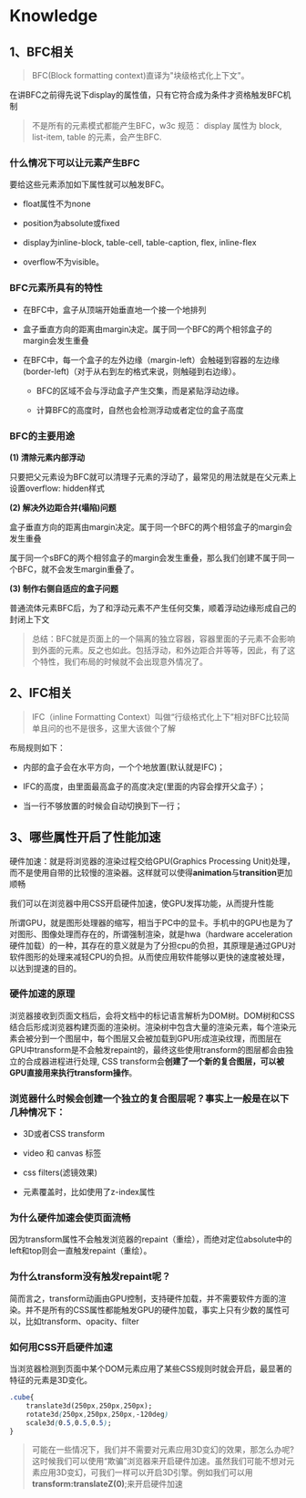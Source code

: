 # Knowledge

## 1、BFC相关

> BFC(Block formatting context)直译为"块级格式化上下文"。

在讲BFC之前得先说下display的属性值，只有它符合成为条件才资格触发BFC机制

> 不是所有的元素模式都能产生BFC，w3c 规范： display 属性为 block, list-item, table 的元素，会产生BFC.

### 什么情况下可以让元素产生BFC

要给这些元素添加如下属性就可以触发BFC。

- float属性不为none

- position为absolute或fixed

- display为inline-block, table-cell, table-caption, flex, inline-flex

- overflow不为visible。

### BFC元素所具有的特性

- 在BFC中，盒子从顶端开始垂直地一个接一个地排列

- 盒子垂直方向的距离由margin决定。属于同一个BFC的两个相邻盒子的margin会发生重叠

- 在BFC中，每一个盒子的左外边缘（margin-left）会触碰到容器的左边缘(border-left)（对于从右到左的格式来说，则触碰到右边缘）。
    
    - BFC的区域不会与浮动盒子产生交集，而是紧贴浮动边缘。
    
    - 计算BFC的高度时，自然也会检测浮动或者定位的盒子高度

### BFC的主要用途

**(1) 清除元素内部浮动**

只要把父元素设为BFC就可以清理子元素的浮动了，最常见的用法就是在父元素上设置overflow: hidden样式

**(2) 解决外边距合并(塌陷)问题**

盒子垂直方向的距离由margin决定。属于同一个BFC的两个相邻盒子的margin会发生重叠

属于同一个sBFC的两个相邻盒子的margin会发生重叠，那么我们创建不属于同一个BFC，就不会发生margin重叠了。

**(3) 制作右侧自适应的盒子问题**

普通流体元素BFC后，为了和浮动元素不产生任何交集，顺着浮动边缘形成自己的封闭上下文

> 总结：BFC就是页面上的一个隔离的独立容器，容器里面的子元素不会影响到外面的元素。反之也如此。包括浮动，和外边距合并等等，因此，有了这个特性，我们布局的时候就不会出现意外情况了。

## 2、IFC相关

> IFC（inline Formatting Context）叫做“行级格式化上下”相对BFC比较简单且问的也不是很多，这里大该做个了解

布局规则如下：

- 内部的盒子会在水平方向，一个个地放置(默认就是IFC)；

- IFC的高度，由里面最高盒子的高度决定(里面的内容会撑开父盒子）；

- 当一行不够放置的时候会自动切换到下一行；


## 3、哪些属性开启了性能加速

硬件加速：就是将浏览器的渲染过程交给GPU(Graphics Processing Unit)处理，而不是使用自带的比较慢的渲染器。这样就可以使得**animation**与**transition**更加顺畅

我们可以在浏览器中用CSS开启硬件加速，使GPU发挥功能，从而提升性能

所谓GPU，就是图形处理器的缩写，相当于PC中的显卡。手机中的GPU也是为了对图形、图像处理而存在的，所谓强制渲染，就是hwa（hardware acceleration硬件加载）的一种，其存在的意义就是为了分担cpu的负担，其原理是通过GPU对软件图形的处理来减轻CPU的负担。从而使应用软件能够以更快的速度被处理，以达到提速的目的。

### 硬件加速的原理

浏览器接收到页面文档后，会将文档中的标记语言解析为DOM树。DOM树和CSS结合后形成浏览器构建页面的渲染树。渲染树中包含大量的渲染元素，每个渲染元素会被分到一个图层中，每个图层又会被加载到GPU形成渲染纹理，而图层在GPU中transform是不会触发repaint的，最终这些使用transform的图层都会由独立的合成器进程进行处理, CSS transform会**创建了一个新的复合图层，可以被GPU直接用来执行transform操作**。

### 浏览器什么时候会创建一个独立的复合图层呢？事实上一般是在以下几种情况下：

- 3D或者CSS transform

- video 和 canvas 标签

- css filters(滤镜效果)

- 元素覆盖时，比如使用了z-index属性

### 为什么硬件加速会使页面流畅

因为transform属性不会触发浏览器的repaint（重绘），而绝对定位absolute中的left和top则会一直触发repaint（重绘）。

### 为什么transform没有触发repaint呢？

简而言之，transform动画由GPU控制，支持硬件加载，并不需要软件方面的渲染。并不是所有的CSS属性都能触发GPU的硬件加载，事实上只有少数的属性可以，比如transform、opacity、filter

### 如何用CSS开启硬件加速

当浏览器检测到页面中某个DOM元素应用了某些CSS规则时就会开启，最显著的特征的元素是3D变化。

```css
.cube{
    translate3d(250px,250px,250px);
    rotate3d(250px,250px,250px,-120deg)
    scale3d(0.5,0.5,0.5);
}
```

> 可能在一些情况下，我们并不需要对元素应用3D变幻的效果，那怎么办呢?这时候我们可以使用“欺骗”浏览器来开启硬件加速。虽然我们可能不想对元素应用3D变幻，可我们一样可以开启3D引擎。例如我们可以用**transform:translateZ(0)**;来开启硬件加速





##
##
##
##
##
##
##
##
##
##